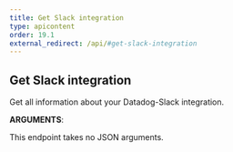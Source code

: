 ```yaml
---
title: Get Slack integration
type: apicontent
order: 19.1
external_redirect: /api/#get-slack-integration
---
```


## Get Slack integration

Get all information about your Datadog-Slack integration.


**ARGUMENTS**:


This endpoint takes no JSON arguments.
